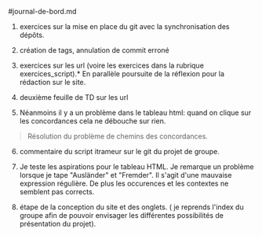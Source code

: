 #journal-de-bord.md

1) exercices sur la mise en place du git avec la synchronisation des dépôts.

2) création de tags, annulation de commit erroné 

3) exercices sur les url (voire les exercices dans la rubrique exercices_script).*
En parallèle poursuite de la réflexion pour la rédaction sur le site. 

4) deuxième feuille de TD sur les url
5) Néanmoins il y a un problème dans le tableau html: quand on clique sur les concordances cela ne débouche sur rien.
> Résolution du problème de chemins des concordances. 

6) commentaire du script itrameur sur le git du projet de groupe.

7) Je teste les aspirations pour le tableau HTML. Je remarque un problème lorsque je tape "Ausländer" et "Fremder". Il s'agit d'une mauvaise expression régulière.
De plus les occurences et les contextes ne semblent pas corrects.

8) étape de la conception du site et des onglets. ( je reprends l'index du groupe afin de pouvoir envisager les différentes possibilités de présentation du projet). 

